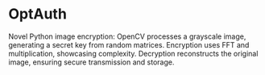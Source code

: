 # OptAuth
Novel Python image encryption: OpenCV processes a grayscale image, generating a secret key from random matrices. Encryption uses FFT and multiplication, showcasing complexity. Decryption reconstructs the original image, ensuring secure transmission and storage.
